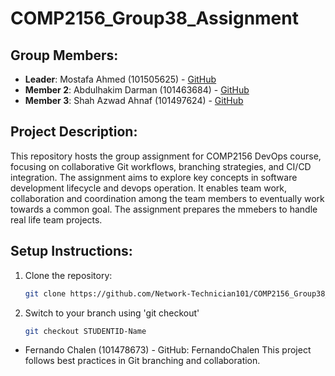 # COMP2156_Group38_Assignment  

## Group Members:
- **Leader**: Mostafa Ahmed (101505625) - [GitHub](https://github.com/Network-Technician101)
- **Member 2**: Abdulhakim Darman (101463684) - [GitHub](https://github.com/Hakim1010000)
- **Member 3**: Shah Azwad Ahnaf (101497624) - [GitHub](https://github.com/shah0z)

## Project Description:
This repository hosts the group assignment for COMP2156 DevOps course, focusing on collaborative Git workflows, branching strategies, and CI/CD integration.
The assignment aims to explore key concepts in software development lifecycle and devops operation. It enables team work, collaboration and coordination among the team members to eventually work towards a common goal. The assignment prepares the mmebers to handle real life team projects.

## Setup Instructions:
1. Clone the repository:
   ```bash
   git clone https://github.com/Network-Technician101/COMP2156_Group38_Assignment
2. Switch to your branch using 'git checkout'
   ```bash
   git checkout STUDENTID-Name
- Fernando Chalen (101478673) - GitHub: FernandoChalen
This project follows best practices in Git branching and collaboration.
